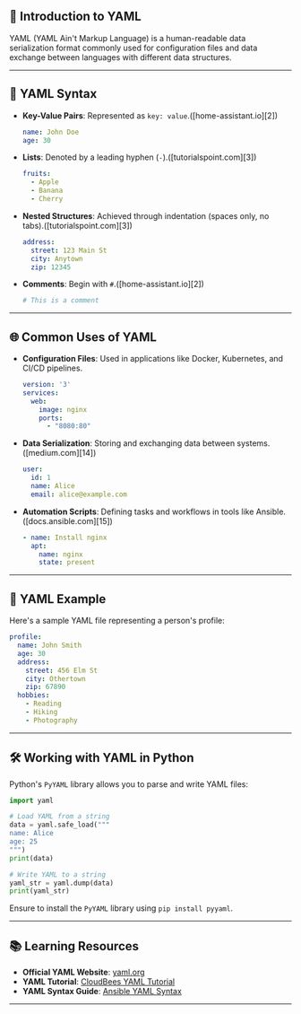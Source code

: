  

## 📄 Introduction to YAML

YAML (YAML Ain't Markup Language) is a human-readable data serialization format commonly used for configuration files and data exchange between languages with different data structures.  

---

## 🧱 YAML Syntax

* **Key-Value Pairs**: Represented as `key: value`.([home-assistant.io][2])

  ```yaml
  name: John Doe
  age: 30
  ```

* **Lists**: Denoted by a leading hyphen (`-`).([tutorialspoint.com][3])

  ```yaml
  fruits:
    - Apple
    - Banana
    - Cherry
  ```

* **Nested Structures**: Achieved through indentation (spaces only, no tabs).([tutorialspoint.com][3])

  ```yaml
  address:
    street: 123 Main St
    city: Anytown
    zip: 12345
  ```

* **Comments**: Begin with `#`.([home-assistant.io][2])

  ```yaml
  # This is a comment
  ```

   

---

## 🌐 Common Uses of YAML

* **Configuration Files**: Used in applications like Docker, Kubernetes, and CI/CD pipelines.

  ```yaml
  version: '3'
  services:
    web:
      image: nginx
      ports:
        - "8080:80"
  ```

* **Data Serialization**: Storing and exchanging data between systems.([medium.com][14])

  ```yaml
  user:
    id: 1
    name: Alice
    email: alice@example.com
  ```

* **Automation Scripts**: Defining tasks and workflows in tools like Ansible.([docs.ansible.com][15])

  ```yaml
  - name: Install nginx
    apt:
      name: nginx
      state: present
  ```

---

## 🧪 YAML Example

Here's a sample YAML file representing a person's profile:

```yaml
profile:
  name: John Smith
  age: 30
  address:
    street: 456 Elm St
    city: Othertown
    zip: 67890
  hobbies:
    - Reading
    - Hiking
    - Photography
```

---

## 🛠️ Working with YAML in Python

Python's `PyYAML` library allows you to parse and write YAML files:

```python
import yaml

# Load YAML from a string
data = yaml.safe_load("""
name: Alice
age: 25
""")
print(data)

# Write YAML to a string
yaml_str = yaml.dump(data)
print(yaml_str)
```

Ensure to install the `PyYAML` library using `pip install pyyaml`.

---

## 📚 Learning Resources

* **Official YAML Website**: [yaml.org](https://yaml.org)
* **YAML Tutorial**: [CloudBees YAML Tutorial](https://www.cloudbees.com/blog/yaml-tutorial-everything-you-need-get-started)
* **YAML Syntax Guide**: [Ansible YAML Syntax](https://docs.ansible.com/ansible/latest/reference_appendices/YAMLSyntax.html)
---

 
